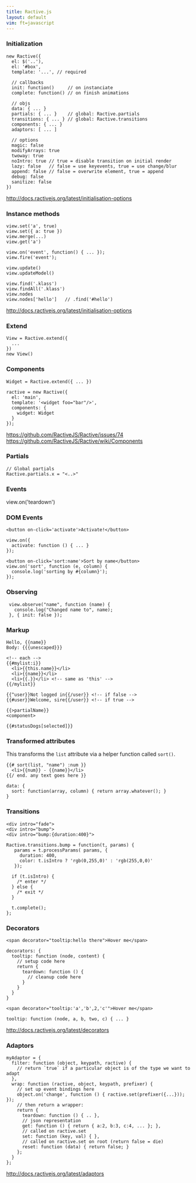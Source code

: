 ```yaml
---
title: Ractive.js
layout: default
vim: ft=javascript
---
```


### Initialization

    new Ractive({
      el: $('..'),
      el: '#box',
      template: '...', // required

      // callbacks
      init: function()     // on instanciate
      complete: function() // on finish animations

      // objs
      data: { ... }
      partials: { ... }    // global: Ractive.partials
      transitions: { ... } // global: Ractive.transitions
      components: { ... }
      adaptors: [ ... ]

      // options
      magic: false
      modifyArrays: true
      twoway: true
      noIntro: true // true = disable transition on initial render
      lazy: false   // false = use keyevents, true = use change/blur
      append: false // false = overwrite element, true = append
      debug: false
      sanitize: false
    })

http://docs.ractivejs.org/latest/initialisation-options

### Instance methods

    view.set('a', true)
    view.set({ a: true })
    view.merge(...)
    view.get('a')

    view.on('event', function() { ... });
    view.fire('event');

    view.update()
    view.updateModel()

    view.find('.klass')
    view.findAll('.klass')
    view.nodes
    view.nodes['hello']   // .find('#hello')

http://docs.ractivejs.org/latest/initialisation-options

### Extend

    View = Ractive.extend({
      ...
    })
    new View()

### Components

    Widget = Ractive.extend({ ... })

    ractive = new Ractive({
      el: 'main',
      template: '<widget foo="bar"/>',
      components: {
        widget: Widget
      }
    });

https://github.com/RactiveJS/Ractive/issues/74
https://github.com/RactiveJS/Ractive/wiki/Components

### Partials

    // Global partials
    Ractive.partials.x = "<..>"

### Events

   view.on('teardown')

### DOM Events

    <button on-click='activate'>Activate!</button>

    view.on({
      activate: function () { ... }
    });

    <button on-click='sort:name'>Sort by name</button>
    view.on('sort', function (e, column) {
      console.log('sorting by #{column}');
    });

### Observing

     view.observe("name", function (name) {
       console.log("Changed name to", name);
     }, { init: false });

### Markup

    Hello, {{name}}
    Body: {{{unescaped}}}

    <!-- each -->
    {{#mylist:i}}
      <li>{{this.name}}</li>
      <li>{{name}}</li>
      <li>{{.}}</li> <!-- same as 'this' -->
    {{/mylist}}

    {{^user}}Not logged in{{/user}} <!-- if false -->
    {{#user}}Welcome, sire{{/user}} <!-- if true -->

    {{>partialName}}
    <component>

    {{#statusDogs[selected]}}

### Transformed attributes

This transforms the `list` attribute via a helper function called `sort()`.

    {{# sort(list, "name") :num }}
      <li>{{num}} - {{name}}</li>
    {{/ end. any text goes here }}

    data: {
      sort: function(array, column) { return array.whatever(); }
    }

### Transitions

    <div intro="fade">
    <div intro="bump">
    <div intro="bump:{duration:400}">

    Ractive.transitions.bump = function(t, params) {
       params = t.processParams( params, {
         duration: 400,
         color: t.isIntro ? 'rgb(0,255,0)' : 'rgb(255,0,0)'
       });

      if (t.isIntro) {
        /* enter */
      } else {
        /* exit */
      }

      t.complete();
    };

### Decorators

    <span decorator="tooltip:hello there">Hover me</span>

    decorators: {
      tooltip: function (node, content) {
        // setup code here
        return {
          teardown: function () {
            // cleanup code here
          }
        }
      }
    }

    <span decorator="tooltip:'a','b',2,'c'">Hover me</span>

    tooltip: function (node, a, b, two, c) { ... }

http://docs.ractivejs.org/latest/decorators

### Adaptors

    myAdaptor = {
      filter: function (object, keypath, ractive) {
        // return `true` if a particular object is of the type we want to adapt
      },
      wrap: function (ractive, object, keypath, prefixer) {
        // set up event bindings here
        object.on('change', function () { ractive.set(prefixer({...})); });
        // then return a wrapper:
        return {
          teardown: function () { .. },
          // json representation
          get: function () { return { a:2, b:3, c:4, ... }; },
          // called on ractive.set
          set: function (key, val) { },
          // called on ractive.set on root (return false = die)
          reset: function (data) { return false; }
        };
      }
    };


http://docs.ractivejs.org/latest/adaptors
